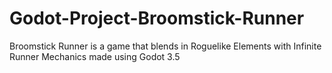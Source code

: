 # Godot-Project-Broomstick-Runner
Broomstick Runner is a game that blends in Roguelike Elements with Infinite Runner Mechanics made using Godot 3.5
